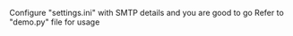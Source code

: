 Configure "settings.ini" with SMTP details and you are good to go
Refer to "demo.py" file for usage
